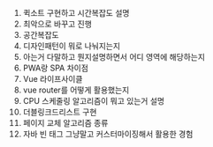 1. 퀵소트 구현하고 시간복잡도 설명
2. 최악으로 바꾸고 진행
3. 공간복잡도
4. 디자인패턴이 뭐로 나눠지는지
5. 아는거 다말하고 뭔지설명하면서 어디 영역에 해당하는지
6. PWA랑 SPA 차이점
7. Vue 라이프사이클
8. vue router를 어떻게 활용했는지
9. CPU 스케줄링 알고리즘이 뭐고 있는거 설명
10. 더블링크드리스트 구현
11. 페이지 교체 알고리즘 종류
12. 자바 빈 태그 그냥말고 커스터마이징해서 활용한 경험